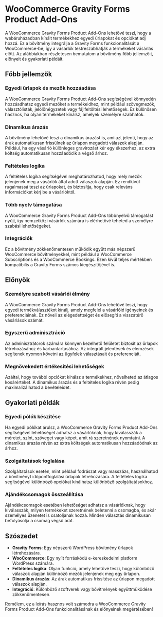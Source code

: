 # WooCommerce Gravity Forms Product Add-Ons

A WooCommerce Gravity Forms Product Add-Ons lehetővé teszi, hogy a webáruházadban kínált termékekhez egyedi űrlapokat és opciókat adj hozzá. Ez a bővítmény integrálja a Gravity Forms funkcionalitását a WooCommerce-be, így a vásárlók testreszabhatják a termékeket vásárlás előtt. Az alábbiakban részletesen bemutatom a bővítmény főbb jellemzőit, előnyeit és gyakorlati példáit.

## Főbb jellemzők

### Egyedi űrlapok és mezők hozzáadása
A WooCommerce Gravity Forms Product Add-Ons segítségével könnyedén hozzáadhatsz egyedi mezőket a termékeidhez, mint például szövegmezők, választólisták, jelölőnégyzetek vagy fájlfeltöltési lehetőségek. Ez különösen hasznos, ha olyan termékeket kínálsz, amelyek személyre szabhatók.

### Dinamikus árazás
A bővítmény lehetővé teszi a dinamikus árazást is, ami azt jelenti, hogy az árak automatikusan frissülnek az űrlapon megadott válaszok alapján. Például, ha egy vásárló különleges gravírozást kér egy ékszerhez, az extra költség automatikusan hozzáadódik a végső árhoz.

### Feltételes logika
A feltételes logika segítségével meghatározhatod, hogy mely mezők jelenjenek meg a vásárlók által adott válaszok alapján. Ez rendkívül rugalmassá teszi az űrlapokat, és biztosítja, hogy csak releváns információkat kérj be a vásárlóktól.

### Több nyelv támogatása
A WooCommerce Gravity Forms Product Add-Ons többnyelvű támogatást nyújt, így nemzetközi vásárlók számára is elérhetővé teheted a személyre szabási lehetőségeket.

### Integrációk
Ez a bővítmény zökkenőmentesen működik együtt más népszerű WooCommerce bővítményekkel, mint például a WooCommerce Subscriptions és a WooCommerce Bookings. Ezen kívül teljes mértékben kompatibilis a Gravity Forms számos kiegészítőjével is.

## Előnyök

### Személyre szabott vásárlói élmény
A WooCommerce Gravity Forms Product Add-Ons lehetővé teszi, hogy egyedi termékválasztékot kínálj, amely megfelel a vásárlóid igényeinek és preferenciáinak. Ez növeli az elégedettséget és elősegíti a visszatérő vásárlások számát.

### Egyszerű adminisztráció
Az adminisztrátorok számára könnyen kezelhető felületet biztosít az űrlapok létrehozásához és karbantartásához. Az integrált jelentések és elemzések segítenek nyomon követni az ügyfelek választásait és preferenciáit.

### Megnövekedett értékesítési lehetőségek
Azáltal, hogy további opciókat kínálsz a termékekhez, növelheted az átlagos kosárértéket. A dinamikus árazás és a feltételes logika révén pedig maximalizálhatod a bevételeidet.

## Gyakorlati példák

### Egyedi pólók készítése
Ha egyedi pólókat árulsz, a WooCommerce Gravity Forms Product Add-Ons segítségével lehetőséget adhatsz a vásárlóknak, hogy kiválasszák a méretet, színt, szöveget vagy képet, amit rá szeretnének nyomtatni. A dinamikus árazás révén az extra költségek automatikusan hozzáadódnak az árhoz.

### Szolgáltatások foglalása
Szolgáltatások esetén, mint például fodrászat vagy masszázs, használhatod a bővítményt időpontfoglalási űrlapok létrehozására. A feltételes logika segítségével különböző opciókat kínálhatsz különböző szolgáltatásokhoz.

### Ajándékcsomagok összeállítása
Ajándékcsomagok esetében lehetőséget adhatsz a vásárlóknak, hogy kiválasszák, milyen termékeket szeretnének beletenni a csomagba, és akár személyes üzenetet is csatoljanak hozzá. Minden választás dinamikusan befolyásolja a csomag végső árát.

## Szószedet

- **Gravity Forms**: Egy népszerű WordPress bővítmény űrlapok létrehozására.
- **WooCommerce**: Egy nyílt forráskódú e-kereskedelmi platform WordPress számára.
- **Feltételes logika**: Olyan funkció, amely lehetővé teszi, hogy különböző válaszok alapján különböző mezők jelenjenek meg egy űrlapon.
- **Dinamikus árazás**: Az árak automatikus frissítése az űrlapon megadott válaszok alapján.
- **Integráció**: Különböző szoftverek vagy bővítmények együttműködése zökkenőmentesen.

Remélem, ez a leírás hasznos volt számodra a WooCommerce Gravity Forms Product Add-Ons funkcionalitásának és előnyeinek megértésében!